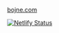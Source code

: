 
[bojne.com](https://bojne.com)

[![Netlify Status](https://api.netlify.com/api/v1/badges/b4cb21aa-6390-4665-89cb-8bfbbd364079/deploy-status)](https://app.netlify.com/sites/condescending-feynman-85f37b/deploys)
